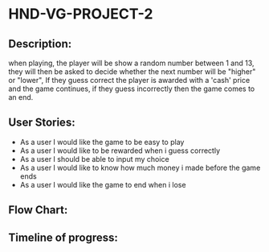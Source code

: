 # HND-VG-PROJECT-2
## Description:

when playing, the player will be show a random number between 1 and 13, they will then be asked to decide whether the next number will be "higher" or "lower", If they guess correct the player is awarded with a 'cash' price and the game continues, if they guess incorrectly then the game comes to an end.

## User Stories:

* As a user I would like the game to be easy to play
* As a user I would like to be rewarded when i guess correctly
* As a user I should be able to input my choice
* As a user I would like to know how much money i made before the game ends
* As a user I would like the game to end when i lose

## Flow Chart:

## Timeline of progress:
